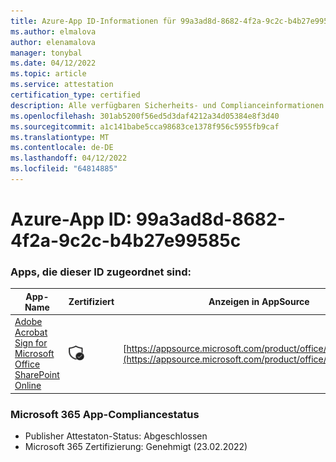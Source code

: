 ```yaml
---
title: Azure-App ID-Informationen für 99a3ad8d-8682-4f2a-9c2c-b4b27e99585c
ms.author: elmalova
author: elenamalova
manager: tonybal
ms.date: 04/12/2022
ms.topic: article
ms.service: attestation
certification_type: certified
description: Alle verfügbaren Sicherheits- und Complianceinformationen für 99a3ad8d-8682-4f2a-9c2c-b4b27e99585c.
ms.openlocfilehash: 301ab5200f56ed5d3daf4212a34d05384e8f3d40
ms.sourcegitcommit: a1c141babe5cca98683ce1378f956c5955fb9caf
ms.translationtype: MT
ms.contentlocale: de-DE
ms.lasthandoff: 04/12/2022
ms.locfileid: "64814885"
---
```

# <a name="azure-app-id-99a3ad8d-8682-4f2a-9c2c-b4b27e99585c"></a>Azure-App ID: 99a3ad8d-8682-4f2a-9c2c-b4b27e99585c


### <a name="apps-associated-with-this-id"></a>Apps, die dieser ID zugeordnet sind:
| **App-Name** | **Zertifiziert** | **Anzeigen in AppSource** |
|--------------|---------------|-----------------------|
| [Adobe Acrobat Sign for Microsoft Office SharePoint Online](../forward/WA104381012.md) | <img alt="Certified application badge" src="../media/certified-badge.png" height="25" width="25" /> | [https://appsource.microsoft.com/product/office/WA104381012](https://appsource.microsoft.com/product/office/WA104381012) |

### <a name="microsoft-365-app-compliance-status"></a>Microsoft 365 App-Compliancestatus
- Publisher Attestaton-Status: Abgeschlossen
- Microsoft 365 Zertifizierung: Genehmigt (23.02.2022)
